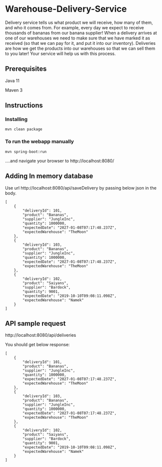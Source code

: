 # Warehouse-Delivery-Service
Delivery service tells us what product we will receive, how many of them, and who it comes from. For example, every day we expect to receive thousands of bananas from our banana supplier! When a delivery arrives at one of our warehouses we need to make sure that we have marked it as received (so that we can pay for it, and put it into our inventory). Deliveries are how we get the products into our warehouses so that we can sell them to you later! Your service will help us with this process.

## Prerequisites

Java 11

Maven 3

## Instructions

### Installing
```
mvn clean package
```

### To run the webapp manually

```
mvn spring-boot:run
```

....and navigate your browser to  http://localhost:8080/

## Adding In memory database 

Use url http://localhost:8080/api/saveDelivery by passing below json in the body.

```
[
    {
        "deliveryId": 101,
        "product": "Bananas",
        "supplier": "JungleInc",
        "quantity": 1000000,
        "expectedDate": "2027-01-08T07:17:48.237Z",
        "expectedWarehouse": "TheMoon"
    },
    {
        "deliveryId": 103,
        "product": "Bananas",
        "supplier": "JungleInc",
        "quantity": 1000000,
        "expectedDate": "2027-01-08T07:17:48.237Z",
        "expectedWarehouse": "TheMoon"
    },
    {
        "deliveryId": 102,
        "product": "Saiyans",
        "supplier": "Bardock",
        "quantity": 9001,
        "expectedDate": "2019-10-10T09:08:11.098Z",
        "expectedWarehouse": "Namek"
    }
]
```
## API sample request

http://localhost:8080/api/deliveries

You should get below response:

```
[
    {
        "deliveryId": 101,
        "product": "Bananas",
        "supplier": "JungleInc",
        "quantity": 1000000,
        "expectedDate": "2027-01-08T07:17:48.237Z",
        "expectedWarehouse": "TheMoon"
    },
    {
        "deliveryId": 103,
        "product": "Bananas",
        "supplier": "JungleInc",
        "quantity": 1000000,
        "expectedDate": "2027-01-08T07:17:48.237Z",
        "expectedWarehouse": "TheMoon"
    },
    {
        "deliveryId": 102,
        "product": "Saiyans",
        "supplier": "Bardock",
        "quantity": 9001,
        "expectedDate": "2019-10-10T09:08:11.098Z",
        "expectedWarehouse": "Namek"
    }
]
```


